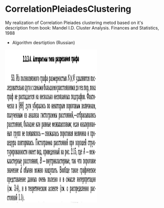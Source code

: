 # CorrelationPleiadesClustering
My realization of Correlation Pleiades clustering metod based on it's description from book: Mandel I.D. Cluster Analysis. Finances and Statistics, 1988
- Algorithm desrtiption (Russian)
<img src="https://github.com/avenator/CorrelationPleiadesClustering/blob/main/algorithm_description.png" height="500" width="300"> 
